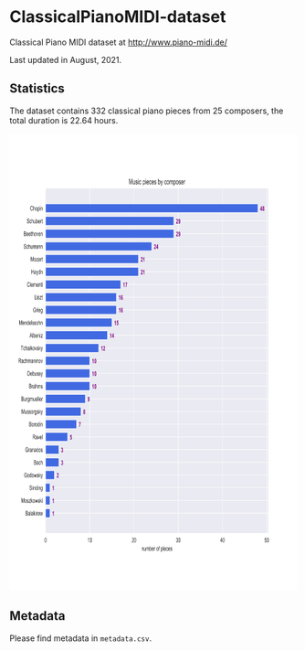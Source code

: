 # ClassicalPianoMIDI-dataset
Classical Piano MIDI dataset at http://www.piano-midi.de/

Last updated in August, 2021.

## Statistics

The dataset contains 332 classical piano pieces from 25 composers, the total duration is 22.64 hours.

<img src="statistics.svg" alt="MarineGEO circle logo" style="height: 800px; width:800px;"/>

## Metadata

Please find metadata in `metadata.csv`.

